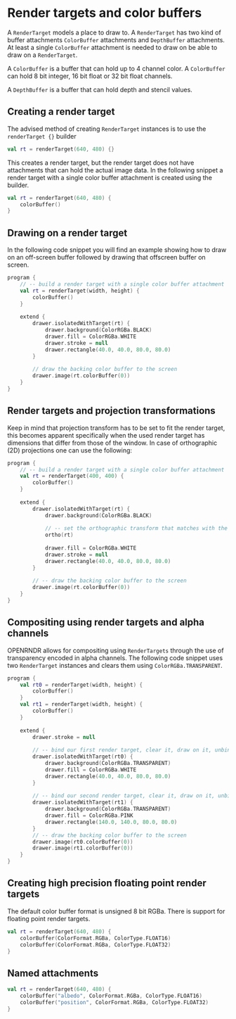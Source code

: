 
# Render targets and color buffers

A `RenderTarget` models a place to draw to. A `RenderTarget` has two kind of buffer attachments
`ColorBuffer` attachments and `DepthBuffer` attachments. At least a single `ColorBuffer` attachment is needed to draw on be able to draw on a `RenderTarget`.

A `ColorBuffer` is a buffer that can hold up to 4 channel color. A `ColorBuffer` can hold 8 bit integer, 16 bit float or 32 bit float channels.

A `DepthBuffer` is a buffer that can hold depth and stencil values.

## Creating a render target

The advised method of creating `RenderTarget` instances is to use the `renderTarget {}` builder

```kotlin
val rt = renderTarget(640, 480) {}
```

This creates a render target, but the render target does not have attachments that can hold the actual
image data. In the following snippet a render target with a single color buffer attachment is created using the
builder.

```kotlin
val rt = renderTarget(640, 480) {
    colorBuffer()
}
```

## Drawing on a render target

In the following code snippet you will find an example showing how to draw on an off-screen buffer followed
by drawing that offscreen buffer on screen. 

```kotlin
program {
    // -- build a render target with a single color buffer attachment
    val rt = renderTarget(width, height) {
        colorBuffer()
    }
    
    extend {
        drawer.isolatedWithTarget(rt) {
            drawer.background(ColorRGBa.BLACK)
            drawer.fill = ColorRGBa.WHITE
            drawer.stroke = null
            drawer.rectangle(40.0, 40.0, 80.0, 80.0)
        }
        
        // draw the backing color buffer to the screen
        drawer.image(rt.colorBuffer(0))
    }
}
```

## Render targets and projection transformations

Keep in mind that projection transform has to be set to fit the render target, this becomes apparent
specifically when the used render target has dimensions that differ from those of the window. In case of orthographic
(2D) projections one can use the following:

```kotlin
program {
    // -- build a render target with a single color buffer attachment
    val rt = renderTarget(400, 400) {
        colorBuffer()
    }
    
    extend {
        drawer.isolatedWithTarget(rt) {
            drawer.background(ColorRGBa.BLACK)
            
            // -- set the orthographic transform that matches with the render target
            ortho(rt)
            
            drawer.fill = ColorRGBa.WHITE
            drawer.stroke = null
            drawer.rectangle(40.0, 40.0, 80.0, 80.0)
        }
        
        // -- draw the backing color buffer to the screen
        drawer.image(rt.colorBuffer(0))
    }
}
```

## Compositing using render targets and alpha channels 

OPENRNDR allows for compositing using `RenderTargets` through the use of transparency encoded in alpha
channels. The following code snippet uses two `RenderTarget` instances and clears them using `ColorRGBa.TRANSPARENT`.

```kotlin
program {
    val rt0 = renderTarget(width, height) {
        colorBuffer()
    }
    val rt1 = renderTarget(width, height) {
        colorBuffer()
    }
    
    extend {
        drawer.stroke = null
        
        // -- bind our first render target, clear it, draw on it, unbind it
        drawer.isolatedWithTarget(rt0) {
            drawer.background(ColorRGBa.TRANSPARENT)
            drawer.fill = ColorRGBa.WHITE
            drawer.rectangle(40.0, 40.0, 80.0, 80.0)
        }
        
        // -- bind our second render target, clear it, draw on it, unbind it
        drawer.isolatedWithTarget(rt1) {
            drawer.background(ColorRGBa.TRANSPARENT)
            drawer.fill = ColorRGBa.PINK
            drawer.rectangle(140.0, 140.0, 80.0, 80.0)
        }
        // -- draw the backing color buffer to the screen
        drawer.image(rt0.colorBuffer(0))
        drawer.image(rt1.colorBuffer(0))
    }
}
```

## Creating high precision floating point render targets

The default color buffer format is unsigned 8 bit RGBa. There is support for floating point render targets.

```kotlin
val rt = renderTarget(640, 480) {
    colorBuffer(ColorFormat.RGBa, ColorType.FLOAT16)
    colorBuffer(ColorFormat.RGBa, ColorType.FLOAT32)
}
```

## Named attachments

```kotlin
val rt = renderTarget(640, 480) {
    colorBuffer("albedo", ColorFormat.RGBa, ColorType.FLOAT16)
    colorBuffer("position", ColorFormat.RGBa, ColorType.FLOAT32)
}
```

